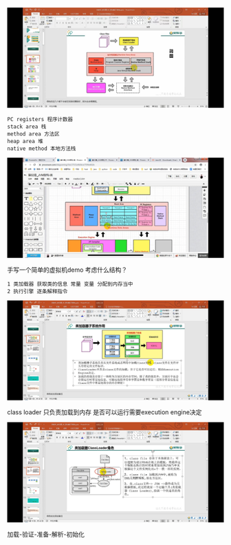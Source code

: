 ![img.png](img/img21.png)

    PC registers 程序计数器
    stack area 栈
    method area 方法区
    heap area 堆
    native method 本地方法栈
    
![img.png](img/img22.png)

手写一个简单的虚拟机demo 考虑什么结构？

    1 类加载器 获取类的信息 常量 变量 分配到内存当中
    2 执行引擎 逐条解释指令

![img.png](img/img23.png)

class loader 只负责加载到内存 是否可以运行需要execution engine决定

![img.png](img/img24.png)

加载-验证-准备-解析-初始化

